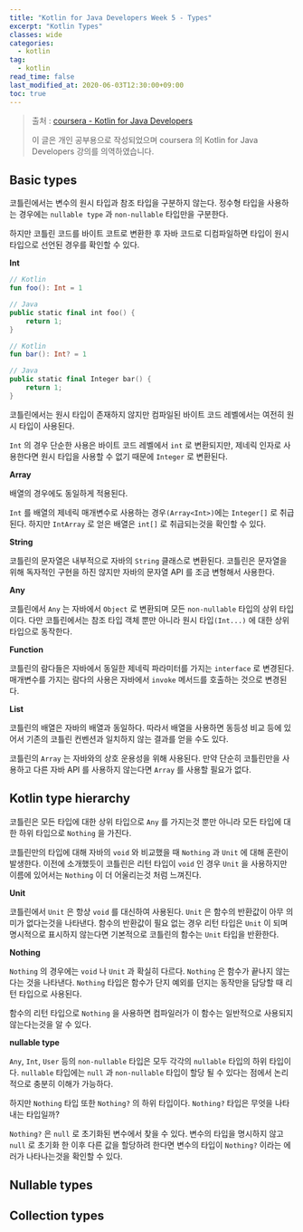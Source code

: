 ```yaml
---
title: "Kotlin for Java Developers Week 5 - Types"
excerpt: "Kotlin Types"
classes: wide
categories: 
  - kotlin
tag:
  - kotlin
read_time: false
last_modified_at: 2020-06-03T12:30:00+09:00
toc: true
---
```


> 출처 : [coursera - Kotlin for Java Developers](https://www.coursera.org/learn/kotlin-for-java-developers/lecture/P62Ej/from-java-to-kotlin)
>
> 이 글은 개인 공부용으로 작성되었으며 coursera 의  Kotlin for Java Developers 강의를 의역하였습니다.



## Basic types

코틀린에서는 변수의 원시 타입과 참조 타입을 구분하지 않는다. 정수형 타입을 사용하는 경우에는 `nullable type` 과 `non-nullable` 타입만을 구분한다.

하지만 코틀린 코드를 바이트 코트로 변환한 후 자바 코드로 디컴파일하면 타입이 원시 타입으로 선언된 경우를 확인할 수 있다.

**Int**

```kotlin
// Kotlin
fun foo(): Int = 1

// Java
public static final int foo() {
    return 1;
}

// Kotlin
fun bar(): Int? = 1

// Java
public static final Integer bar() {
    return 1;
}
```

코틀린에서는 원시 타입이 존재하지 않지만 컴파일된 바이트 코드 레벨에서는 여전히 원시 타입이 사용된다.

`Int` 의 경우 단순한 사용은 바이트 코드 레벨에서 `int` 로 변환되지만, 제네릭 인자로 사용한다면 원시 타입을 사용할 수 없기 때문에 `Integer` 로 변환된다.

**Array**

배열의 경우에도 동일하게 적용된다.

`Int` 를 배열의 제네릭 매개변수로 사용하는 경우`(Array<Int>)`에는 `Integer[]` 로 취급된다. 하지만 `IntArray` 로 얻은 배열은 `int[]` 로 취급되는것을 확인할 수 있다.

**String**

코틀린의 문자열은 내부적으로 자바의 `String` 클래스로 변환된다. 코틀린은 문자열을 위해 독자적인 구현을 하진 않지만 자바의 문자열 API 를 조금 변형해서 사용한다.

**Any**

코틀린에서 `Any` 는 자바에서 `Object` 로 변환되며 모든 `non-nullable` 타입의 상위 타입이다. 다만 코틀린에서는 참조 타입 객체 뿐만 아니라 원시 타입`(Int...)` 에 대한 상위 타입으로 동작한다.

**Function**

코틀린의 람다들은 자바에서 동일한 제네릭 파라미터를 가지는 `interface` 로 변경된다. 매개변수를 가지는 람다의  사용은 자바에서 `invoke` 메서드를 호출하는 것으로 변경된다.

**List**

코틀린의 배열은 자바의 배열과 동일하다. 따라서 배열을 사용하면 동등성 비교 등에 있어서 기존의 코틀린 컨벤션과 일치하지 않는 결과를 얻을 수도 있다.

코틀린의 `Array` 는 자바와의 상호 운용성을 위해 사용된다. 만약 단순히 코틀린만을 사용하고 다른 자바 API 를 사용하지 않는다면 `Array` 를 사용할 필요가 없다.



## Kotlin type hierarchy

코틀린은 모든 타입에 대한 상위 타입으로 `Any` 를 가지는것 뿐만 아니라 모든 타입에 대한 하위 타입으로 `Nothing` 을 가진다.

코틀린만의 타입에 대해 자바의 `void` 와 비교했을 때 `Nothing` 과 `Unit` 에 대해 혼란이 발생한다. 이전에 소개했듯이 코틀린은 리턴 타입이 `void` 인 경우 `Unit` 을 사용하지만 이름에 있어서는 `Nothing` 이 더 어울리는것 처럼 느껴진다. 

**Unit**

코틀린에서 `Unit` 은 항상 `void` 를 대신하여 사용된다. `Unit` 은 함수의 반환값이 아무 의미가 없다는것을 나타낸다. 함수의 반환값이 필요 없는 경우 리턴 타입은 `Unit` 이 되며 명시적으로 표시하지 않는다면 기본적으로 코틀린의 함수는 `Unit` 타입을 반환한다.

**Nothing**

`Nothing` 의 경우에는 `void` 나 `Unit` 과 확실히 다르다.  `Nothing` 은 함수가 끝나지 않는다는 것을 나타낸다. `Nothing` 타입은 함수가 단지 예외를 던지는 동작만을 담당할 때 리턴 타입으로 사용된다.

함수의 리턴 타입으로 `Nothing` 을 사용하면 컴파일러가 이 함수는 일반적으로 사용되지 않는다는것을 알 수 있다.

**nullable type**

`Any`, `Int`, `User` 등의 `non-nullable` 타입은 모두 각각의 `nullable` 타입의 하위 타입이다. `nullable` 타입에는 `null` 과 `non-nullable` 타입이 할당 될 수 있다는 점에서 논리적으로 충분히 이해가 가능하다.

하지만 `Nothing` 타입 또한 `Nothing?` 의 하위 타입이다. `Nothing?` 타입은 무엇을 나타내는 타입일까?

`Nothing?` 은 `null` 로 초기화된 변수에서 찾을 수 있다. 변수의 타입을 명시하지 않고 `null` 로 초기화 한 이후 다른 값을 할당하려 한다면 변수의 타입이 `Nothing?` 이라는 에러가 나타나는것을 확인할 수 있다.



## Nullable types



## Collection types